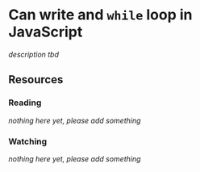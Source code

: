 # Can write and `while` loop in JavaScript

_description tbd_

## Resources

### Reading

_nothing here yet, please add something_

### Watching

_nothing here yet, please add something_
